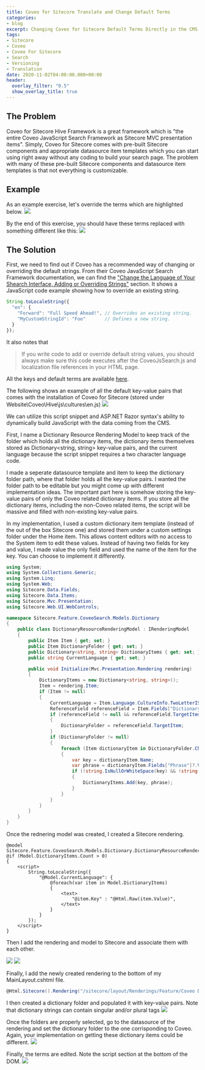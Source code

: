 ```yaml
---
title: Coveo for Sitecore Translate and Change Default Terms
categories:
- blog
excerpt: Changing Coveo for Sitecore Default Terms Directly in the CMS
tags:
- Sitecore
- Coveo
- Coveo For Sitecore
- Search
- Versioning
- Translation
date: 2020-11-02T04:00:00.000+00:00
header:
  overlay_filter: "0.5"
  show_overlay_title: true
---
```


## The Problem

Coveo for Sitecore Hive Framework is a great framework which is "the entire Coveo JavaScript Search Framework as Sitecore MVC presentation items". Simply, Coveo for Sitecore comes with pre-built Sitecore components and appropriate datasource item templates which you can start using right away without any coding to build your search page. The problem with many of these pre-built Sitecore components and datasource item templates is that not everything is customizable.

## Example

As an example exercise, let's override the terms which are highlighted below.
![](/assets/images/blog/2020-10-22-Coveo-For-Sitecore-Translate-And-Change-Default-Terms/2020-10-22-Coveo-For-Sitecore-Translate-And-Change-Default-Terms-01.png)

By the end of this exercise, you should have these terms replaced with something different like this:
![](/assets/images/blog/2020-10-22-Coveo-For-Sitecore-Translate-And-Change-Default-Terms/2020-10-22-Coveo-For-Sitecore-Translate-And-Change-Default-Terms-02.png)

## The Solution

First, we need to find out if Coveo has a recommended way of changing or overriding the default strings. From their Coveo JavaScript Search Framework documentation, we can find the ["Change the Language of Your Shearch Interface, Adding or Overriding Strings"](https://docs.coveo.com/en/421/javascript-search-framework/change-the-language-of-your-search-interface#adding-or-overriding-strings) section.
It shows a JavaScript code example showing how to override an existing string.

``` JavaScript
String.toLocaleString({ 
  "en": {
    "Forward": "Full Speed Ahead!", // Overrides an existing string.
    "MyCustomStringId": "Foo"       // Defines a new string.
  }
});
```
It also notes that
> If you write code to add or override default string values, you should always make sure this code executes after the CoveoJsSearch.js and localization file references in your HTML page.

All the keys and default terms are available [here](https://github.com/coveo/search-ui/blob/afe7a570735c6f1d11438fd22b315b512b730271/strings/strings.json).

The following shows an example of all the default key-value pairs that comes with the installation of Coveo for Sitecore (stored under Website\Coveo\Hive\js\cultures\en.js)
![](/assets/images/blog/2020-10-22-Coveo-For-Sitecore-Translate-And-Change-Default-Terms/2020-10-22-Coveo-For-Sitecore-Translate-And-Change-Default-Terms-03.png)

We can utilize this script snippet and ASP.NET Razor syntax's ability to dynamically build JavaScript with the data coming from the CMS.

First, I name a Dictionary Resource Rendering Model to keep track of the folder which holds all the dictionary items, the dictionary items themselves stored as Dictionary<string, string> key-value pairs, and the current language because the script snippet requires a two character language code.

I made a seperate datasource template and item to keep the dictionary folder path, where that folder holds all the key-value pairs. I wanted the folder path to be editable but you might come up with different implementation ideas. The important part here is somehow storing the key-value pairs of only the Coveo related dictionary items. If you store all the dictionary items, including the non-Coveo related items, the script will be massive and filled with non-existing key-value pairs.

In my implementation, I used a custom dictionary item template (instead of the out of the box Sitecore one) and stored them under a custom settings folder under the Home item. This allows content editors with no access to the System item to edit these values. Instead of having two fields for key and value, I made value the only field and used the name of the item for the key. You can choose to implement it differently.

``` c#
using System;
using System.Collections.Generic;
using System.Linq;
using System.Web;
using Sitecore.Data.Fields;
using Sitecore.Data.Items;
using Sitecore.Mvc.Presentation;
using Sitecore.Web.UI.WebControls;

namespace Sitecore.Feature.CoveoSearch.Models.Dictionary
{
    public class DictionaryResourceRenderingModel : IRenderingModel
    {
        public Item Item { get; set; }
        public Item DictionaryFolder { get; set; }
        public Dictionary<string, string> DictionaryItems { get; set; }
        public string CurrentLanguage { get; set; }

        public void Initialize(Mvc.Presentation.Rendering rendering)
        {
            DictionaryItems = new Dictionary<string, string>();
            Item = rendering.Item;
            if (Item != null)
            {
                CurrentLanguage = Item.Language.CultureInfo.TwoLetterISOLanguageName;
                ReferenceField referenceField = Item.Fields["Dictionary Folder"];
                if (referenceField != null && referenceField.TargetItem != null)
                {
                    DictionaryFolder = referenceField.TargetItem;
                }
                if (DictionaryFolder != null)
                {
                    foreach (Item dictionaryItem in DictionaryFolder.Children)
                    {
                        var key = dictionaryItem.Name;
                        var phrase = dictionaryItem.Fields["Phrase"]?.Value;
                        if (!string.IsNullOrWhiteSpace(key) && !string.IsNullOrWhiteSpace(phrase))
                        {
                            DictionaryItems.Add(key, phrase);
                        }
                    }
                }
            }
        }
    }
}
```

Once the rednering model was created, I created a Sitecore rendering.

``` cshtml
@model Sitecore.Feature.CoveoSearch.Models.Dictionary.DictionaryResourceRenderingModel
@if (Model.DictionaryItems.Count > 0)
{
    <script>
        String.toLocaleString({
            "@Model.CurrentLanguage": {
                @foreach(var item in Model.DictionaryItems)
                {
                    <text>
                        "@item.Key" : "@Html.Raw(item.Value)",
                    </text>
                }
            }
        });
    </script>
}
```

Then I add the rendering and model to Sitecore and associate them with each other.

![](/assets/images/blog/2020-10-22-Coveo-For-Sitecore-Translate-And-Change-Default-Terms/2020-10-22-Coveo-For-Sitecore-Translate-And-Change-Default-Terms-04.png)
![](/assets/images/blog/2020-10-22-Coveo-For-Sitecore-Translate-And-Change-Default-Terms/2020-10-22-Coveo-For-Sitecore-Translate-And-Change-Default-Terms-05.png)

Finally, I add the newly created rendering to the bottom of my MainLayout.cshtml file.

``` c#
@Html.Sitecore().Rendering("/sitecore/layout/Renderings/Feature/Coveo Dictionary/Dictionary Resource", new { DataSource = "/sitecore/content/Home/Settings/Coveo Search Dictionary Config" })
```
I then created a dictionary folder and populated it with key-value pairs.
Note that dictionary strings can contain singular and/or plural tags <sn></sn> <pl></pl>
![](/assets/images/blog/2020-10-22-Coveo-For-Sitecore-Translate-And-Change-Default-Terms/2020-10-22-Coveo-For-Sitecore-Translate-And-Change-Default-Terms-08.png)

Once the folders are properly selected, go to the datasource of the rendering and set the dictionary folder to the one corrisponding to Coveo. Again, your implementation on getting these dictionary items could be different.
![](/assets/images/blog/2020-10-22-Coveo-For-Sitecore-Translate-And-Change-Default-Terms/2020-10-22-Coveo-For-Sitecore-Translate-And-Change-Default-Terms-09.png)

Finally, the terms are edited. Note the script section at the bottom of the DOM.
![](/assets/images/blog/2020-10-22-Coveo-For-Sitecore-Translate-And-Change-Default-Terms/2020-10-22-Coveo-For-Sitecore-Translate-And-Change-Default-Terms-10.png)

